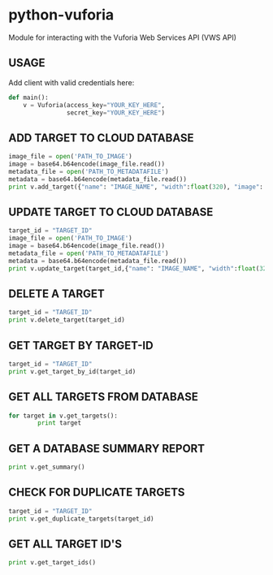 


python-vuforia
==============

Module for interacting with the Vuforia Web Services API (VWS API)


## USAGE

 Add client with valid credentials here:

```python
def main():
    v = Vuforia(access_key="YOUR_KEY_HERE",
                secret_key="YOUR_KEY_HERE")
```


## ADD TARGET TO CLOUD DATABASE

```python
image_file = open('PATH_TO_IMAGE')
image = base64.b64encode(image_file.read())
metadata_file = open('PATH_TO_METADATAFILE')
metadata = base64.b64encode(metadata_file.read())
print v.add_target({"name": "IMAGE_NAME", "width":float(320), "image": image, "application_metadata": metadata, "active_flag": 1})
```

## UPDATE TARGET TO CLOUD DATABASE

```python
target_id = "TARGET_ID"
image_file = open('PATH_TO_IMAGE')
image = base64.b64encode(image_file.read())
metadata_file = open('PATH_TO_METADATAFILE')
metadata = base64.b64encode(metadata_file.read())
print v.update_target(target_id,{"name": "IMAGE_NAME", "width":float(320), "image": image, "application_metadata": metadata, "active_flag": 1})
```


## DELETE A TARGET

```python
target_id = "TARGET_ID"
print v.delete_target(target_id)
```

## GET TARGET BY TARGET-ID

```python
target_id = "TARGET_ID"
print v.get_target_by_id(target_id)
```

## GET ALL TARGETS FROM DATABASE

```python
for target in v.get_targets():
        print target
```

## GET A DATABASE SUMMARY REPORT

```python
print v.get_summary()
```


## CHECK FOR DUPLICATE TARGETS

```python
target_id = "TARGET_ID"
print v.get_duplicate_targets(target_id)
```

## GET ALL TARGET ID'S

```python
print v.get_target_ids()
```        



